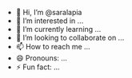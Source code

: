 - 👋 Hi, I’m @saralapia
- 👀 I’m interested in ...
- 🌱 I’m currently learning ...
- 💞️ I’m looking to collaborate on ...
- 📫 How to reach me ...
- 😄 Pronouns: ...
- ⚡ Fun fact: ...

<!---
saralapia/saralapia is a ✨ special ✨ repository because its `README.md` (this file) appears on your GitHub profile.
You can click the Preview link to take a look at your changes.
--->

